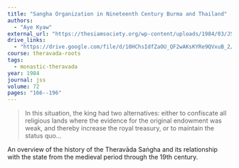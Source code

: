```yaml
---
title: "Sangha Organization in Nineteenth Century Burma and Thailand"
authors:
  - "Aye Kyaw"
external_url: "https://thesiamsociety.org/wp-content/uploads/1984/03/JSS_072_0i_AyeKaw_SanghaOrganizationIn19thCenturyBurmaAndThailand.pdf"
drive_links:
  - "https://drive.google.com/file/d/10HChsIdfZaOU_QF2wAKsKYRe9QVxuB_2/view?usp=drivesdk"
course: theravada-roots
tags:
  - monastic-theravada
year: 1984
journal: jss
volume: 72
pages: "166--196"
---
```


> In this situation, the king had two alternatives: either to confiscate all religious lands where the evidence for the original endowment was weak, and thereby increase the royal treasury, or to maintain the status quo...

An overview of the history of the Theravāda Saṅgha and its relationship with the state from the medieval period through the 19th century.
